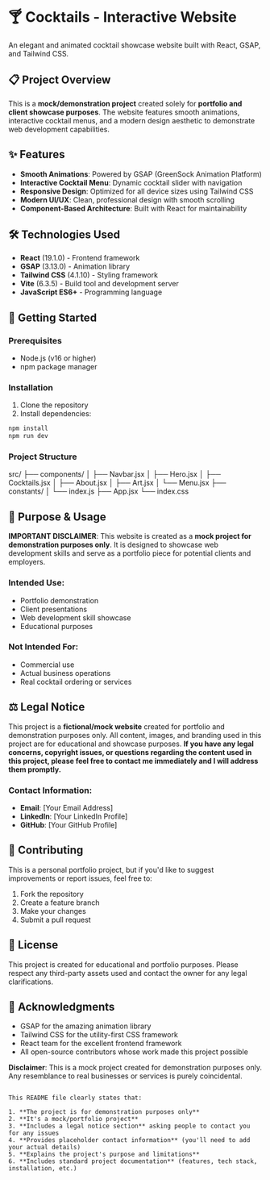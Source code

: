 # 🍸 Cocktails - Interactive Website

An elegant and animated cocktail showcase website built with React, GSAP, and Tailwind CSS.

## 📋 Project Overview

This is a **mock/demonstration project** created solely for **portfolio and client showcase purposes**. The website features smooth animations, interactive cocktail menus, and a modern design aesthetic to demonstrate web development capabilities.

## ✨ Features

- **Smooth Animations**: Powered by GSAP (GreenSock Animation Platform)
- **Interactive Cocktail Menu**: Dynamic cocktail slider with navigation
- **Responsive Design**: Optimized for all device sizes using Tailwind CSS
- **Modern UI/UX**: Clean, professional design with smooth scrolling
- **Component-Based Architecture**: Built with React for maintainability

## 🛠️ Technologies Used

- **React** (19.1.0) - Frontend framework
- **GSAP** (3.13.0) - Animation library
- **Tailwind CSS** (4.1.10) - Styling framework
- **Vite** (6.3.5) - Build tool and development server
- **JavaScript ES6+** - Programming language

## 🚀 Getting Started

### Prerequisites
- Node.js (v16 or higher)
- npm package manager

### Installation

1. Clone the repository
2. Install dependencies:
```bash
npm install
npm run dev
```
### Project Structure
src/
├── components/
│   ├── Navbar.jsx
│   ├── Hero.jsx
│   ├── Cocktails.jsx
│   ├── About.jsx
│   ├── Art.jsx
│   └── Menu.jsx
├── constants/
│   └── index.js
├── App.jsx
└── index.css

## 🎯 Purpose & Usage
**IMPORTANT DISCLAIMER**: This website is created as a **mock project for demonstration purposes only**. It is designed to showcase web development skills and serve as a portfolio piece for potential clients and employers.
### Intended Use:
- Portfolio demonstration
- Client presentations
- Web development skill showcase
- Educational purposes

### Not Intended For:
- Commercial use
- Actual business operations
- Real cocktail ordering or services

## ⚖️ Legal Notice
This project is a **fictional/mock website** created for portfolio and demonstration purposes only. All content, images, and branding used in this project are for educational and showcase purposes.
**If you have any legal concerns, copyright issues, or questions regarding the content used in this project, please feel free to contact me immediately and I will address them promptly.**
### Contact Information:
- **Email**: [Your Email Address]
- **LinkedIn**: [Your LinkedIn Profile]
- **GitHub**: [Your GitHub Profile]

## 🤝 Contributing
This is a personal portfolio project, but if you'd like to suggest improvements or report issues, feel free to:
1. Fork the repository
2. Create a feature branch
3. Make your changes
4. Submit a pull request

## 📄 License
This project is created for educational and portfolio purposes. Please respect any third-party assets used and contact the owner for any legal clarifications.
## 🙏 Acknowledgments
- GSAP for the amazing animation library
- Tailwind CSS for the utility-first CSS framework
- React team for the excellent frontend framework
- All open-source contributors whose work made this project possible

**Disclaimer**: This is a mock project created for demonstration purposes only. Any resemblance to real businesses or services is purely coincidental.
``` 

This README file clearly states that:

1. **The project is for demonstration purposes only**
2. **It's a mock/portfolio project**
3. **Includes a legal notice section** asking people to contact you for any issues
4. **Provides placeholder contact information** (you'll need to add your actual details)
5. **Explains the project's purpose and limitations**
6. **Includes standard project documentation** (features, tech stack, installation, etc.)


